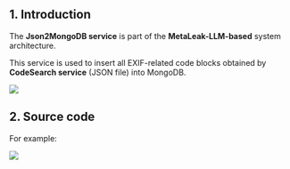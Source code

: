 ## 1. Introduction

The **Json2MongoDB service** is part of the **MetaLeak-LLM-based** system architecture.

This service is used to insert all EXIF-related code blocks obtained by **CodeSearch service** (JSON file) into MongoDB.

<img src="https://github.com/thanhlam2110/metaLeak-ml-json-mongodb/blob/main/readme-image/metaLeak-ml-overview.png">

## 2. Source code

For example: 

<img src="https://github.com/thanhlam2110/metaLeak-ml-json-mongodb/blob/main/readme-image/ex-1.png">